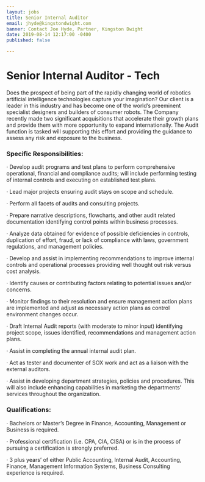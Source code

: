 ```yaml
---
layout: jobs
title: Senior Internal Auditor
email: jhyde@kingstondwight.com
banner: Contact Joe Hyde, Partner, Kingston Dwight
date: 2019-08-14 12:17:00 -0400
published: false

---
```

# **Senior Internal Auditor - Tech**

Does the prospect of being part of the rapidly changing world of robotics artificial intelligence technologies capture your imagination? Our client is a leader in this industry and has become one of the world’s preeminent specialist designers and builders of consumer robots. The Company recently made two significant acquisitions that accelerate their growth plans and provide them with more opportunity to expand internationally. The Audit function is tasked will supporting this effort and providing the guidance to assess any risk and exposure to the business.

### **Specific Responsibilities:**

· Develop audit programs and test plans to perform comprehensive operational, financial and compliance audits; will include performing testing of internal controls and executing on established test plans.

· Lead major projects ensuring audit stays on scope and schedule.

· Perform all facets of audits and consulting projects.

· Prepare narrative descriptions, flowcharts, and other audit related documentation identifying control points within business processes.

· Analyze data obtained for evidence of possible deficiencies in controls, duplication of effort, fraud, or lack of compliance with laws, government regulations, and management policies.

· Develop and assist in implementing recommendations to improve internal controls and operational processes providing well thought out risk versus cost analysis.

· Identify causes or contributing factors relating to potential issues and/or concerns.

· Monitor findings to their resolution and ensure management action plans are implemented and adjust as necessary action plans as control environment changes occur.

· Draft Internal Audit reports (with moderate to minor input) identifying project scope, issues identified, recommendations and management action plans.

· Assist in completing the annual internal audit plan.

· Act as tester and documenter of SOX work and act as a liaison with the external auditors.

· Assist in developing department strategies, policies and procedures. This will also include enhancing capabilities in marketing the departments’ services throughout the organization.

### **Qualifications:**

· Bachelors or Master’s Degree in Finance, Accounting, Management or Business is required.

· Professional certification (i.e. CPA, CIA, CISA) or is in the process of pursuing a certification is strongly preferred.

· 3 plus years’ of either Public Accounting, Internal Audit, Accounting, Finance, Management Information Systems, Business Consulting experience is required.